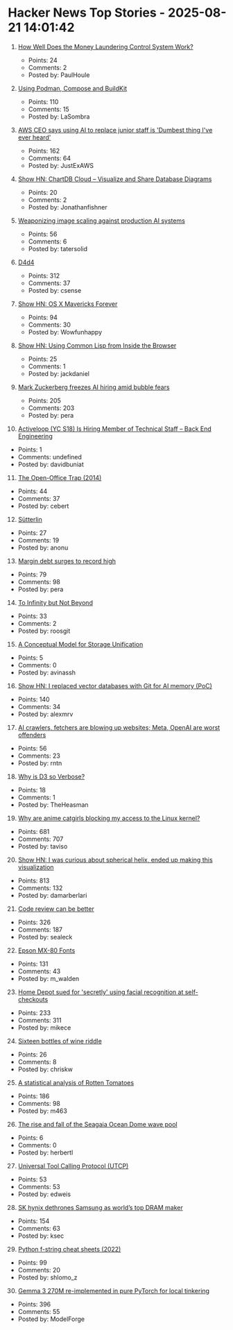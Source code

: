 # Hacker News Top Stories - 2025-08-21 14:01:42

1. [How Well Does the Money Laundering Control System Work?](https://www.journals.uchicago.edu/doi/10.1086/735665)
   - Points: 24
   - Comments: 2
   - Posted by: PaulHoule

2. [Using Podman, Compose and BuildKit](https://emersion.fr/blog/2025/using-podman-compose-and-buildkit/)
   - Points: 110
   - Comments: 15
   - Posted by: LaSombra

3. [AWS CEO says using AI to replace junior staff is 'Dumbest thing I've ever heard'](https://www.theregister.com/2025/08/21/aws_ceo_entry_level_jobs_opinion/)
   - Points: 162
   - Comments: 64
   - Posted by: JustExAWS

4. [Show HN: ChartDB Cloud – Visualize and Share Database Diagrams](https://app.chartdb.io)
   - Points: 20
   - Comments: 2
   - Posted by: Jonathanfishner

5. [Weaponizing image scaling against production AI systems](https://blog.trailofbits.com/2025/08/21/weaponizing-image-scaling-against-production-ai-systems/)
   - Points: 56
   - Comments: 6
   - Posted by: tatersolid

6. [D4d4](https://www.nmichaels.org/musings/d4d4/d4d4/)
   - Points: 312
   - Comments: 37
   - Posted by: csense

7. [Show HN: OS X Mavericks Forever](https://mavericksforever.com/)
   - Points: 94
   - Comments: 30
   - Posted by: Wowfunhappy

8. [Show HN: Using Common Lisp from Inside the Browser](https://turtleware.eu/posts/Using-Common-Lisp-from-inside-the-Browser.html)
   - Points: 25
   - Comments: 1
   - Posted by: jackdaniel

9. [Mark Zuckerberg freezes AI hiring amid bubble fears](https://www.telegraph.co.uk/business/2025/08/21/zuckerberg-freezes-ai-hiring-amid-bubble-fears/)
   - Points: 205
   - Comments: 203
   - Posted by: pera

10. [Activeloop (YC S18) Is Hiring Member of Technical Staff – Back End Engineering](https://careers.activeloop.ai/)
   - Points: 1
   - Comments: undefined
   - Posted by: davidbuniat

11. [The Open-Office Trap (2014)](https://www.newyorker.com/business/currency/the-open-office-trap)
   - Points: 44
   - Comments: 37
   - Posted by: cebert

12. [Sütterlin](https://en.wikipedia.org/wiki/S%C3%BCtterlin)
   - Points: 27
   - Comments: 19
   - Posted by: anonu

13. [Margin debt surges to record high](https://www.advisorperspectives.com/dshort/updates/2025/07/23/margin-debt-surges-record-high-june-2025)
   - Points: 79
   - Comments: 98
   - Posted by: pera

14. [To Infinity but Not Beyond](https://meyerweb.com/eric/thoughts/2025/08/20/to-infinity-but-not-beyond/)
   - Points: 33
   - Comments: 2
   - Posted by: roosgit

15. [A Conceptual Model for Storage Unification](https://jack-vanlightly.com/blog/2025/8/21/a-conceptual-model-for-storage-unification)
   - Points: 5
   - Comments: 0
   - Posted by: avinassh

16. [Show HN: I replaced vector databases with Git for AI memory (PoC)](https://github.com/Growth-Kinetics/DiffMem)
   - Points: 140
   - Comments: 34
   - Posted by: alexmrv

17. [AI crawlers, fetchers are blowing up websites; Meta, OpenAI are worst offenders](https://www.theregister.com/2025/08/21/ai_crawler_traffic/)
   - Points: 56
   - Comments: 23
   - Posted by: rntn

18. [Why is D3 so Verbose?](https://theheasman.com/short_stories/why-is-d3-code-so-long-and-complicated-or-why-is-it-so-verbose/)
   - Points: 18
   - Comments: 1
   - Posted by: TheHeasman

19. [Why are anime catgirls blocking my access to the Linux kernel?](https://lock.cmpxchg8b.com/anubis.html)
   - Points: 681
   - Comments: 707
   - Posted by: taviso

20. [Show HN: I was curious about spherical helix, ended up making this visualization](https://visualrambling.space/moving-objects-in-3d/)
   - Points: 813
   - Comments: 132
   - Posted by: damarberlari

21. [Code review can be better](https://tigerbeetle.com/blog/2025-08-04-code-review-can-be-better/)
   - Points: 326
   - Comments: 187
   - Posted by: sealeck

22. [Epson MX-80 Fonts](https://mw.rat.bz/MX-80/)
   - Points: 131
   - Comments: 43
   - Posted by: m_walden

23. [Home Depot sued for 'secretly' using facial recognition at self-checkouts](https://petapixel.com/2025/08/20/home-depot-sued-for-secretly-using-facial-recognition-technology-on-self-checkout-cameras/)
   - Points: 233
   - Comments: 311
   - Posted by: mikece

24. [Sixteen bottles of wine riddle](https://chriskw.xyz/2025/08/11/Wine/)
   - Points: 26
   - Comments: 8
   - Posted by: chriskw

25. [A statistical analysis of Rotten Tomatoes](https://www.statsignificant.com/p/is-rotten-tomatoes-still-reliable)
   - Points: 186
   - Comments: 98
   - Posted by: m463

26. [The rise and fall of the Seagaia Ocean Dome wave pool](https://www.surfertoday.com/surfing/the-untold-story-of-the-seagaia-ocean-dome-indoor-wave-pool)
   - Points: 6
   - Comments: 0
   - Posted by: herbertl

27. [Universal Tool Calling Protocol (UTCP)](https://github.com/universal-tool-calling-protocol/python-utcp)
   - Points: 53
   - Comments: 53
   - Posted by: edweis

28. [SK hynix dethrones Samsung as world’s top DRAM maker](https://koreajoongangdaily.joins.com/news/2025-08-15/business/tech/Thanks-Nvidia-SK-hynix-dethrones-Samsung-as-worlds-top-DRAM-maker-for-first-time-in-over-30-years/2376834)
   - Points: 154
   - Comments: 63
   - Posted by: ksec

29. [Python f-string cheat sheets (2022)](https://fstring.help/cheat/)
   - Points: 99
   - Comments: 20
   - Posted by: shlomo_z

30. [Gemma 3 270M re-implemented in pure PyTorch for local tinkering](https://github.com/rasbt/LLMs-from-scratch/tree/main/ch05/12_gemma3)
   - Points: 396
   - Comments: 55
   - Posted by: ModelForge

